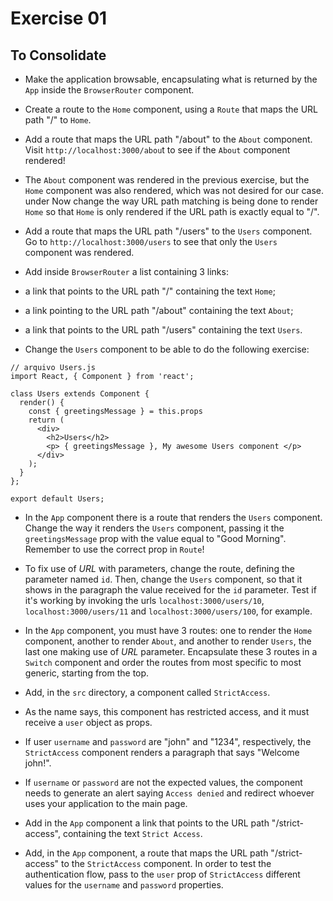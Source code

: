 # Exercise 01

## To Consolidate

- Make the application browsable, encapsulating what is returned by the `App` inside the `BrowserRouter` component.

- Create a route to the `Home` component, using a `Route` that maps the URL path "/" to `Home`.

- Add a route that maps the URL path "/about" to the `About` component. Visit `http://localhost:3000/abou`t to see if the `About` component rendered!

- The `About` component was rendered in the previous exercise, but the `Home` component was also rendered, which was not desired for our case. under Now change the way URL path matching is being done to render `Home` so that `Home` is only rendered if the URL path is exactly equal to "/".

- Add a route that maps the URL path "/users" to the `Users` component. Go to `http://localhost:3000/users` to see that only the `Users` component was rendered.

- Add inside `BrowserRouter` a list containing 3 links:

- a link that points to the URL path "/" containing the text `Home`;
- a link pointing to the URL path "/about" containing the text `About`;
- a link that points to the URL path "/users" containing the text `Users`.

- Change the `Users` component to be able to do the following exercise:

```
// arquivo Users.js
import React, { Component } from 'react';

class Users extends Component {
  render() {
    const { greetingsMessage } = this.props
    return (
      <div>
        <h2>Users</h2>
        <p> { greetingsMessage }, My awesome Users component </p>
      </div>
    );
  }
};

export default Users;
```

- In the `App` component there is a route that renders the `Users` component. Change the way it renders the `Users` component, passing it the `greetingsMessage` prop with the value equal to "Good Morning". Remember to use the correct prop in `Route`!

- To fix use of *URL* with parameters, change the route, defining the parameter named `id`. Then, change the `Users` component, so that it shows in the paragraph the value received for the `id` parameter. Test if it's working by invoking the urls `localhost:3000/users/10`, `localhost:3000/users/11` and `localhost:3000/users/100`, for example.

- In the `App` component, you must have 3 routes: one to render the `Home` component, another to render `About`, and another to render `Users`, the last one making use of *URL* parameter. Encapsulate these 3 routes in a `Switch` component and order the routes from most specific to most generic, starting from the top.

- Add, in the `src` directory, a component called `StrictAccess`.

- As the name says, this component has restricted access, and it must receive a `user` object as props.
- If user `username` and `password` are "john" and "1234", respectively, the `StrictAccess` component renders a paragraph that says "Welcome john!".
- If `username` or `password` are not the expected values, the component needs to generate an alert saying `Access denied` and redirect whoever uses your application to the main page.

- Add in the `App` component a link that points to the URL path "/strict-access", containing the text `Strict Access`.

- Add, in the `App` component, a route that maps the URL path "/strict-access" to the `StrictAccess` component. In order to test the authentication flow, pass to the `user` prop of `StrictAccess` different values ​​for the `username` and `password` properties.
